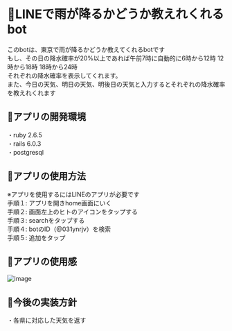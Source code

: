 # 📘LINEで雨が降るかどうか教えれくれるbot

このbotは、東京で雨が降るかどうか教えてくれるbotです</br>
もし、その日の降水確率が20%以上であれば午前7時に自動的に6時から12時 12時から18時 18時から24時</br> 
それぞれの降水確率を表示してくれます。</br>
また、今日の天気、明日の天気、明後日の天気と入力するとそれぞれの降水確率を教えれくれます

## 📘アプリの開発環境
・ruby 2.6.5</br>
・rails 6.0.3</br>
・postgresql

## 📘アプリの使用方法
※アプリを使用するにはLINEのアプリが必要です</br>
手順１: アプリを開きhome画面にいく</br>
手順２: 画面左上のヒトのアイコンをタップする</br>
手順３: searchをタップする</br>
手順４: botのID（@031ynrjv）を検索</br>
手順５: 追加をタップ


## 📘アプリの使用感
![image](https://user-images.githubusercontent.com/71375582/107900685-1646bc00-6f85-11eb-8ecc-a3623e31063d.png)

## 📘今後の実装方針
・各県に対応した天気を返す
